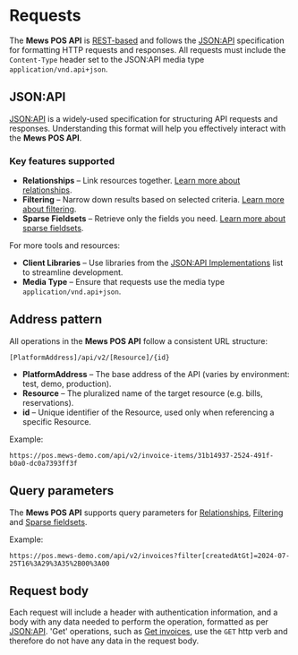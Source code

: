 # Requests

The __Mews POS API__ is [REST-based](https://en.wikipedia.org/wiki/REST) and follows the [JSON:API](https://jsonapi.org/) specification for formatting HTTP requests and responses. All requests must include the `Content-Type` header set to the JSON:API media type `application/vnd.api+json`.

## JSON:API

[JSON:API](https://jsonapi.org/) is a widely-used specification for structuring API requests and responses. Understanding this format will help you effectively interact with the __Mews POS API__.

### Key features supported

* **Relationships** – Link resources together. [Learn more about relationships](./relationships.md).
* **Filtering** – Narrow down results based on selected criteria. [Learn more about filtering](./filtering.md).
* **Sparse Fieldsets** – Retrieve only the fields you need. [Learn more about sparse fieldsets](./sparse-fieldsets.md).

For more tools and resources:
* **Client Libraries** – Use libraries from the [JSON:API Implementations](https://jsonapi.org/implementations/) list to streamline development.
* **Media Type** – Ensure that requests use the media type `application/vnd.api+json`.

## Address pattern

All operations in the __Mews POS API__ follow a consistent URL structure:

```
[PlatformAddress]/api/v2/[Resource]/{id}
```

* **PlatformAddress** – The base address of the API (varies by environment: test, demo, production).
* **Resource** – The pluralized name of the target resource (e.g. bills, reservations).
* **id** – Unique identifier of the Resource, used only when referencing a specific Resource.

Example:

```http
https://pos.mews-demo.com/api/v2/invoice-items/31b14937-2524-491f-b0a0-dc0a7393ff3f
```

## Query parameters

The __Mews POS API__ supports query parameters for [Relationships](./relationships.md), [Filtering](./filtering.md) and [Sparse fieldsets](./sparse-fieldsets.md).

Example:

```http
https://pos.mews-demo.com/api/v2/invoices?filter[createdAtGt]=2024-07-25T16%3A29%3A35%2B00%3A00
```

## Request body

Each request will include a header with authentication information, and a body with any data needed to perform the operation, formatted as per [JSON:API](https://jsonapi.org/). 'Get' operations, such as [Get invoices](../operations/invoices.md#get-invoices), use the `GET` http verb and therefore do not have any data in the request body.
